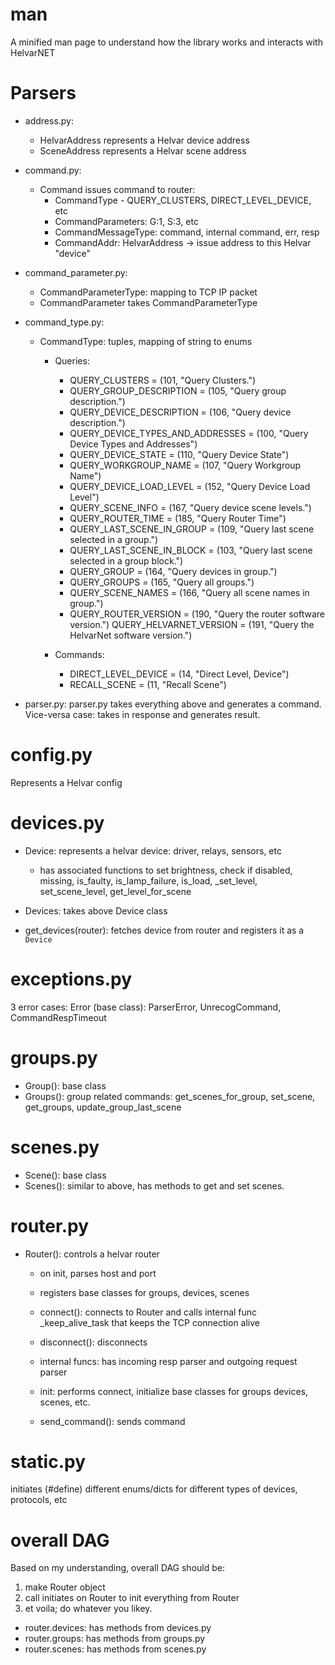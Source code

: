# man
A minified man page to understand how the library works and interacts with HelvarNET

# Parsers
- address.py:
  - HelvarAddress represents a Helvar device address
  - SceneAddress represents a Helvar scene address

- command.py:
  - Command issues command to router:
    - CommandType - QUERY_CLUSTERS, DIRECT_LEVEL_DEVICE, etc
    - CommandParameters: G:1, S:3, etc
    - CommandMessageType: command, internal command, err, resp
    - CommandAddr: HelvarAddress -> issue address to this Helvar "device"

- command_parameter.py:
  - CommandParameterType: mapping to TCP IP packet
  - CommandParameter takes CommandParameterType

- command_type.py:
  - CommandType: tuples, mapping of string to enums
      - Queries:
        - QUERY_CLUSTERS = (101, "Query Clusters.")
        - QUERY_GROUP_DESCRIPTION = (105, "Query group description.")
        - QUERY_DEVICE_DESCRIPTION = (106, "Query device description.")
        - QUERY_DEVICE_TYPES_AND_ADDRESSES = (100, "Query Device Types and Addresses")
        - QUERY_DEVICE_STATE = (110, "Query Device State")
        - QUERY_WORKGROUP_NAME = (107, "Query Workgroup Name")
        - QUERY_DEVICE_LOAD_LEVEL = (152, "Query Device Load Level")
        - QUERY_SCENE_INFO = (167, "Query device scene levels.")
        - QUERY_ROUTER_TIME = (185, "Query Router Time")
        - QUERY_LAST_SCENE_IN_GROUP = (109, "Query last scene selected in a group.")
        - QUERY_LAST_SCENE_IN_BLOCK = (103, "Query last scene selected in a group block.")
        - QUERY_GROUP = (164, "Query devices in group.")
        - QUERY_GROUPS = (165, "Query all groups.")
        - QUERY_SCENE_NAMES = (166, "Query all scene names in group.")
        - QUERY_ROUTER_VERSION = (190, "Query the router software version.")
      QUERY_HELVARNET_VERSION = (191, "Query the HelvarNet software version.")

      - Commands:
        - DIRECT_LEVEL_DEVICE = (14, "Direct Level, Device")
        - RECALL_SCENE = (11, "Recall Scene")

- parser.py:
parser.py takes everything above and generates a command. Vice-versa case: takes in response and generates result.

# config.py
Represents a Helvar config

# devices.py
- Device: represents a helvar device: driver, relays, sensors, etc
  - has associated functions to set brightness, check if disabled, missing, is_faulty, is_lamp_failure, is_load, _set_level, set_scene_level, get_level_for_scene

- Devices: takes above Device class

- get_devices(router): fetches device from router and registers it as a `Device`

# exceptions.py
3 error cases: Error (base class): ParserError, UnrecogCommand, CommandRespTimeout

# groups.py
- Group(): base class
- Groups(): group related commands: get_scenes_for_group, set_scene, get_groups, update_group_last_scene

# scenes.py
- Scene(): base class
- Scenes(): similar to above, has methods to get and set scenes.

# router.py
- Router(): controls a helvar router
  - on init, parses host and port
  - registers base classes for groups, devices, scenes

  - connect(): connects to Router and calls internal func _keep_alive_task that keeps the TCP connection alive

  - disconnect(): disconnects

  - internal funcs: has incoming resp parser and outgoing request parser

  - init: performs connect, initialize base classes for groups devices, scenes, etc.

  - send_command(): sends command

# static.py
initiates (#define) different enums/dicts for different types of devices, protocols, etc

# overall DAG
Based on my understanding, overall DAG should be:
1. make Router object
2. call initiates on Router to init everything from Router
3. et voila; do whatever you likey.
  - router.devices: has methods from devices.py
  - router.groups: has methods from groups.py
  - router.scenes: has methods from scenes.py
